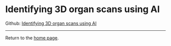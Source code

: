 # Identifying 3D organ scans using AI

Github:  [Identifying 3D organ scans using AI](https://github.com/philliphungerford/dissertation)


---
Return to the [home page](index.md).